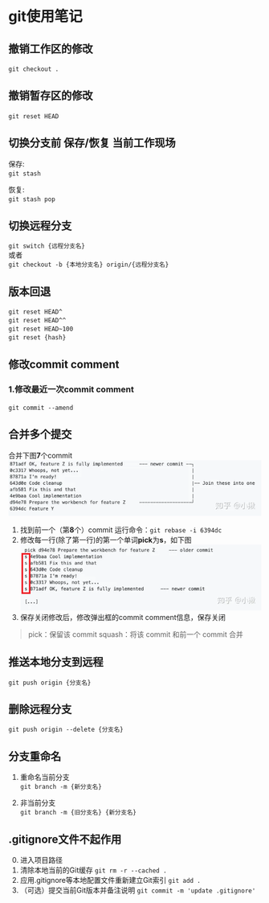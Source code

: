 # git使用笔记

## 撤销工作区的修改

`git checkout .`



## 撤销暂存区的修改

`git reset HEAD`



## 切换分支前 保存/恢复 当前工作现场

保存:  
`git stash`

恢复:  
`git stash pop`



## 切换远程分支

`git switch {远程分支名}`  
或者  
`git checkout -b {本地分支名} origin/{远程分支名}`

## 版本回退

`git reset HEAD^`  
`git reset HEAD^^`  
`git reset HEAD~100`  
`git reset {hash}`  



## 修改commit comment

### 1.修改最近一次commit comment

``git commit --amend``



## 合并多个提交

合并下图**7**个commit
![](../resources/img/mergeCommit1.webp)

1. 找到前一个（第**8**个）commit
   运行命令：``git rebase -i 6394dc``
2. 修改每一行(除了第一行)的第一个单词**pick**为**s**，如下图
   ![](../resources/img/mergeCommit2.png)
3. 保存关闭修改后，修改弹出框的commit comment信息，保存关闭

> pick：保留该 commit
> squash：将该 commit 和前一个 commit 合并



## 推送本地分支到远程

`git push origin {分支名}`



## 删除远程分支

`git push origin --delete {分支名}`



## 分支重命名

1. 重命名当前分支  
`git branch -m {新分支名}`

2. 非当前分支  
`git branch -m {旧分支名} {新分支名}`


## .gitignore文件不起作用

0. 进入项目路径
1. 清除本地当前的Git缓存
   ``git rm -r --cached .``
2. 应用.gitignore等本地配置文件重新建立Git索引
   ``git add .``
3. （可选）提交当前Git版本并备注说明
   ``git commit -m 'update .gitignore'``